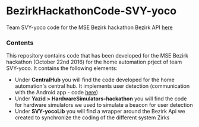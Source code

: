 # BezirkHackathonCode-SVY-yoco
Team SVY-yoco code for the MSE Bezirk hackathon
Bezirk API [here](http://developer.bezirk.com/documentation/intro.php)
### Contents
This repository contains code that has been developed for the MSE Bezirk hackathon (October 22nd 2016) for the home automation prject of team SVY-yoco.
It contains the following elements:
* Under **CentralHub** you will find the code developed for the home automation's central hub. It implements user detection (communication with the Android app - code [here](https://github.com/vignesh380/BezirkFramework-Android))
* Under **Yazid > HardwareSimulators-hackathon** you will find the code for hardware simulators we used to simulate a beacon for user detection
* Under **SVY-yocoLib** you will find a wrapper around the Bezirk Api we created to synchronize the coding of the different system Zirks

